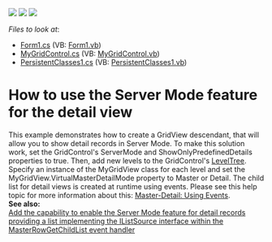 <!-- default badges list -->
![](https://img.shields.io/endpoint?url=https://codecentral.devexpress.com/api/v1/VersionRange/128632348/13.1.4%2B)
[![](https://img.shields.io/badge/Open_in_DevExpress_Support_Center-FF7200?style=flat-square&logo=DevExpress&logoColor=white)](https://supportcenter.devexpress.com/ticket/details/E1460)
[![](https://img.shields.io/badge/📖_How_to_use_DevExpress_Examples-e9f6fc?style=flat-square)](https://docs.devexpress.com/GeneralInformation/403183)
<!-- default badges end -->
<!-- default file list -->
*Files to look at*:

* [Form1.cs](./CS/Q205267_4/Form1.cs) (VB: [Form1.vb](./VB/Q205267_4/Form1.vb))
* [MyGridControl.cs](./CS/Q205267_4/MyGridControl.cs) (VB: [MyGridControl.vb](./VB/Q205267_4/MyGridControl.vb))
* [PersistentClasses1.cs](./CS/Q205267_4/PersistentClasses1.cs) (VB: [PersistentClasses1.vb](./VB/Q205267_4/PersistentClasses1.vb))
<!-- default file list end -->
# How to use the Server Mode feature for the detail view


<p>This example demonstrates how to create a GridView descendant, that will allow you to show detail records in Server Mode. To make this solution work, set the GridControl's ServerMode and ShowOnlyPredefinedDetails properties to true. Then, add new levels to the GridControl's <a href="http://documentation.devexpress.com/#WindowsForms/DevExpressXtraGridGridControl_LevelTreetopic"><u>LevelTree</u></a>. Specify an instance of the MyGridView class for each level and set the MyGridView.VirtualMasterDetailMode property to Master or Detail. The child list for detail views is created at runtime using events. Please see this help topic for more information about this: <a href="http://documentation.devexpress.com/#WindowsForms/CustomDocument732"><u>Master-Detail: Using Events</u></a>.<br />
<strong>See </strong><strong>also:</strong><strong><br />
</strong><a href="https://www.devexpress.com/Support/Center/p/S32493">Add the capability to enable the Server Mode feature for detail records providing a list implementing the IListSource interface within the MasterRowGetChildList event handler</a></p>

<br/>


